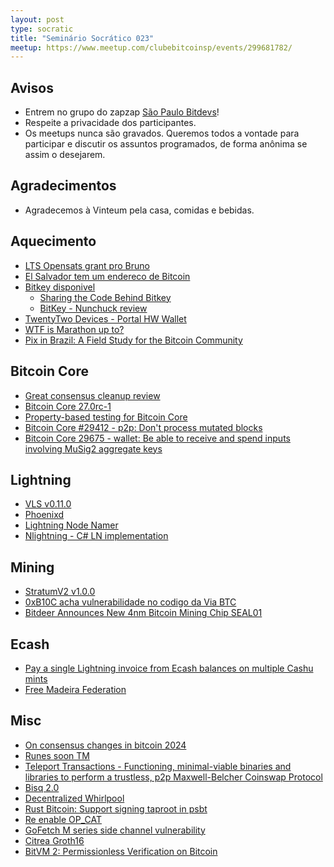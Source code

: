 ```yaml
---
layout: post
type: socratic
title: "Seminário Socrático 023"
meetup: https://www.meetup.com/clubebitcoinsp/events/299681782/
---
```


## Avisos

- Entrem no grupo do zapzap [São Paulo Bitdevs](https://chat.whatsapp.com/HiaPqjmUqER5djFPR1Yl3T)!
- Respeite a privacidade dos participantes.
- Os meetups nunca são gravados. Queremos todos a vontade para participar e discutir os assuntos programados, de forma anônima se assim o desejarem.

## Agradecimentos

- Agradecemos à Vinteum pela casa, comidas e bebidas.

## Aquecimento

* [LTS Opensats grant pro Bruno](https://www.nobsbitcoin.com/opensats-lts-bruno-garcia/)
* [El Salvador tem um endereco de Bitcoin](https://www.nobsbitcoin.com/bukele-reveals-el-salvadors-bitcoin-address/)
* [Bitkey disponivel](https://bitkey.build/bitkey-starts-shipping-today/)
    * [Sharing the Code Behind Bitkey](https://bitkey.build/sharing-the-code-behind-bitkey/)
    * [BitKey - Nunchuck review](https://nunchuk.io/blog/bitkey)
* [TwentyTwo Devices - Portal HW Wallet](https://github.com/TwentyTwoHW)
* [WTF is Marathon up to?](https://twitter.com/mononautical/status/1772570991572431298?s=48)
* [Pix in Brazil: A Field Study for the Bitcoin Community](https://www.psacramento.com/pix-in-brazil-a-field-study-for-the-bitcoin-community/)

## Bitcoin Core

* [Great consensus cleanup review](https://delvingbitcoin.org/t/great-consensus-cleanup-revival/710?u=antoinep)
* [Bitcoin Core 27.0rc-1](https://groups.google.com/g/bitcoindev/c/jnK3CJAcbUE?pli=1)
* [Property-based testing for Bitcoin Core](https://delvingbitcoin.org/t/property-based-testing-for-bitcoin-core/640/5)
* [Bitcoin Core #29412 - p2p: Don't process mutated blocks](https://github.com/bitcoin/bitcoin/pull/29412)
* [Bitcoin Core 29675 - wallet: Be able to receive and spend inputs involving MuSig2 aggregate keys](https://github.com/bitcoin/bitcoin/pull/29675)

## Lightning

* [VLS v0.11.0](https://gitlab.com/lightning-signer/validating-lightning-signer/-/releases/v0.11.0)
* [Phoenixd](https://www.nobsbitcoin.com/phoenixd-released/)
* [Lightning Node Namer](https://twitter.com/actuallyCarlaKC/status/1770520019052437759)
* [Nlightning - C# LN implementation](https://twitter.com/IPMSBTC/status/1771263532215988306)

## Mining

* [StratumV2 v1.0.0](https://stratumprotocol.org/blog/sri-1-0-0/)
* [0xB10C acha vulnerabilidade no codigo da Via BTC](https://twitter.com/0xB10C/status/1770443819898552378)
* [Bitdeer Announces New 4nm Bitcoin Mining Chip SEAL01](https://ir.bitdeer.com/news-releases/news-release-details/bitdeer-announces-new-4nm-bitcoin-mining-chip-seal01?ref=nobsbitcoin.com)

## Ecash

* [Pay a single Lightning invoice from Ecash balances on multiple Cashu mints](https://twitter.com/callebtc/status/1766116631795662921)
* [Free Madeira Federation](https://twitter.com/BitcoinAtlantis/status/1772276338621071542)

## Misc

* [On consensus changes in bitcoin 2024](https://delvingbitcoin.org/t/on-consensus-changes-in-bitcoin-2024/334/1)
* [Runes soon TM](https://bitcoinmagazine.com/technical/rodarmor-returns-announces-runes-protocol-to-compete-with-brc-20)
* [Teleport Transactions - Functioning, minimal-viable binaries and libraries to perform a trustless, p2p Maxwell-Belcher Coinswap Protocol](https://github.com/utxo-teleport/teleport-transactions?tab=readme-ov-file#teleport-transactions)
* [Bisq 2.0](https://njump.me/nevent1qqs9fn67c77npdhkh2kf8ygwz0qztqytjkd932j5cmw2em7clu5d04gzyphlayamwt22c7y0mzlzmt04hd9z799rxr2npv8x30tn8jt5f3npjv4fqm0)
* [Decentralized Whirlpool](https://twitter.com/SamouraiWallet/status/1770560344865267954)
* [Rust Bitcoin: Support signing taproot in psbt](https://github.com/rust-bitcoin/rust-bitcoin/pull/2458)
* [Re enable OP_CAT](https://github.com/bitcoin-inquisition/bitcoin/pull/39)
* [GoFetch M series side channel vulnerability](https://www.nobsbitcoin.com/gofetch-mac-m-series-chip-vulnerability/)
* [Citrea Groth16](https://twitter.com/citrea_xyz/status/1768276018077589591)
* [BitVM 2: Permissionless Verification on Bitcoin](https://gist.github.com/RobinLinus/2251939ba074bd8af80a3826b1983246)
